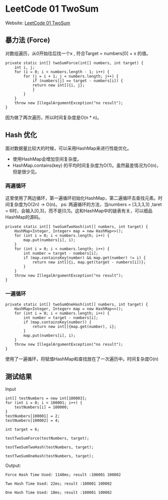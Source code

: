 # LeetCode 01 TwoSum

Website:  [LeetCode 01 TwoSum](https://leetcode-cn.com/problems/two-sum/)

## 暴力法 (Force)
对数组遍历，从0开始往后找一个x , 符合Target = numbers[0] + x 的值。

```
private static int[] twoSumForce(int[] numbers, int target) {
    int i, j;
    for (i = 0; i < numbers.length - 1; i++) {
        for (j = i + 1; j < numbers.length; j++) {
            if (numbers[j] == target - numbers[i]) {
            return new int[]{i, j};
            }
        }
    }
    throw new IllegalArgumentException("no result");
}

```

因为做了两次遍历，所以时间复杂度是O(n * n)。

## Hash 优化
面对数据量比较大的时候，可以采用HashMap来进行性能优化。
* 使用HashMap会增加空间复杂度。
* HashMap.contains(key) 的平均时间复杂度为O(1)。虽然最差情况为O(n)，但是很少见。

### 两遍循环
这里使用了两边循环，第一遍循环初始化HashMap，第二遍循环去查找元素。时间复杂度为O(2n) -> O(n)。
ps: 两遍循环的方法，当numbers = [3,3,3,3] ,taret = 6时，会输入[0,3]，而不是[0,1]。这和HashMap中的链表有关，可以细品HashMap的源码。
```
private static int[] twoSumTwoHash(int[] numbers, int target) {
    HashMap<Integer, Integer> map = new HashMap<>();
    for (int i = 0; i < numbers.length; i++) {
        map.put(numbers[i], i);
    }
    for (int i = 0; i < numbers.length; i++) {
        int number = target - numbers[i];
        if (map.containsKey(number) && map.get(number) != i) {
            return new int[]{i, map.get(target - numbers[i])};
        }
    }
    throw new IllegalArgumentException("no result");
}
```


### 一遍循环
```
private static int[] twoSumOneHash(int[] numbers, int target) {
    HashMap<Integer, Integer> map = new HashMap<>();
    for (int i = 0; i < numbers.length; i++) {
        int number = target - numbers[i];
        if (map.containsKey(number)) {
            return new int[]{map.get(number), i};
        }
        map.put(numbers[i], i);
    }
    throw new IllegalArgumentException("no result");
}
```
使用了一遍循环，将赋值HashMap和查找放在了一次遍历中。时间复杂度O(n)

## 测试结果

Input

```
int[] testNumbers = new int[100003];
for (int i = 0; i < 100001; i++) {
    testNumbers[i] = 100000;
}
testNumbers[100001] = 2;
testNumbers[100002] = 4;

int target = 6;

testTwoSumForce(testNumbers, target);

testTwoSumTwoHash(testNumbers, target);

testTwoSumOneHash(testNumbers, target);

```

Output:
```
Force Hash Time Used: 1140ms; result :100001 100002

Two Hash Time Used: 22ms; result :100001 100002

One Hash Time Used: 18ms; result :100001 100002

```

